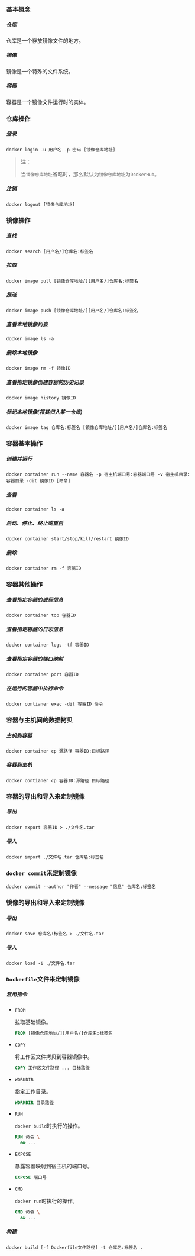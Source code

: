 ### 基本概念

##### 仓库

仓库是一个存放镜像文件的地方。

##### 镜像

镜像是一个特殊的文件系统。

##### 容器

容器是一个镜像文件运行时的实体。

### 仓库操作

##### 登录

```shell
docker login -u 用户名 -p 密码 [镜像仓库地址]
```

> 注：
>
> 当`镜像仓库地址`省略时，那么默认为`镜像仓库地址`为`DockerHub`。

##### 注销

```shell
docker logout [镜像仓库地址]
```

### 镜像操作

##### 查找

```shell
docker search [用户名/]仓库名:标签名
```

##### 拉取

```shell
docker image pull [镜像仓库地址/][用户名/]仓库名:标签名
```

##### 推送

```shell
docker image push [镜像仓库地址/][用户名/]仓库名:标签名
```

##### 查看本地镜像列表

```shell
docker image ls -a
```

##### 删除本地镜像

```shell
docker image rm -f 镜像ID
```

##### 查看指定镜像创建容器的历史记录

```shell
docker image history 镜像ID
```

##### 标记本地镜像(将其归入某一仓库)

```shell
docker image tag 仓库名:标签名 [镜像仓库地址/][用户名/]仓库名:标签名
```

### 容器基本操作

##### 创建并运行

```shell
docker container run --name 容器名 -p 宿主机端口号:容器端口号 -v 宿主机目录:容器目录 -dit 镜像ID [命令]
```

##### 查看

```shell
docker container ls -a
```

##### 启动、停止、终止或重启

```shell
docker container start/stop/kill/restart 镜像ID
```

##### 删除

```shell
docker container rm -f 容器ID
```

### 容器其他操作

##### 查看指定容器的进程信息

```shell
docker container top 容器ID
```

##### 查看指定容器的日志信息

```shell
docker container logs -tf 容器ID
```

##### 查看指定容器的端口映射

```shell
docker container port 容器ID
```

##### 在运行的容器中执行命令

```shell
docker contianer exec -dit 容器ID 命令
```

### 容器与主机间的数据拷贝

##### 主机到容器

```shell
docker container cp 源路径 容器ID:目标路径
```

##### 容器到主机

```shell
docker contianer cp 容器ID:源路径 目标路径
```

### 容器的导出和导入来定制镜像

##### 导出

```shell
docker export 容器ID > ./文件名.tar
```

##### 导入

```shell
docker import ./文件名.tar 仓库名:标签名
```

### `docker commit`来定制镜像

```shell
docker commit --author "作者" --message "信息" 仓库名:标签名
```

### 镜像的导出和导入来定制镜像

##### 导出

```shell
docker save 仓库名:标签名 > ./文件名.tar
```

##### 导入

```shell
docker load -i ./文件名.tar
```

### `Dockerfile`文件来定制镜像

##### 常用指令

* `FROM`

    拉取基础镜像。
    
    ```dockerfile
    FROM [镜像仓库地址/][用户名/]仓库名:标签名
    ```
    
* `COPY`

    将工作区文件拷贝到容器镜像中。
    
    ```dockerfile
    COPY 工作区文件路径 ... 目标路径
    ```
    
* `WORKDIR`

    指定工作目录。

    ```dockerfile
    WORKDIR 目录路径
    ```
    
* `RUN`
    
    `docker build`时执行的操作。
    
    ```dockerfile
    RUN 命令 \
      && ...
    ```
    
* `EXPOSE`
    
    暴露容器映射到宿主机的端口号。
    
    ```dockerfile
    EXPOSE 端口号
    ```
    
* `CMD`

    `docker run`时执行的操作。
    
    ```dockerfile
    CMD 命令 \
      && ...
    ```

##### 构建

```shell
docker build [-f Dockerfile文件路径] -t 仓库名:标签名 .
```